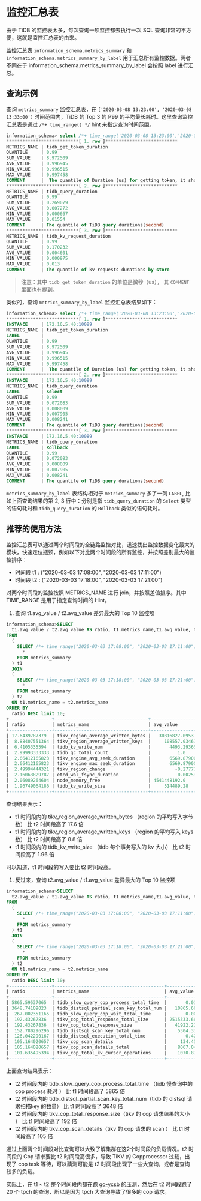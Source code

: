 # 监控汇总表

由于 TiDB 的监控表太多，每次查询一项监控都去执行一次 SQL 查询非常的不方便，这就是监控汇总表的由来。

监控汇总表 `information_schema.metrics_summary` 和 `information_schema.metrics_summary_by_label` 用于汇总所有监控数据。两者不同在于 information_schema.metrics_summary_by_label 会按照 label 进行汇总。

## 查询示例

查询 `metrics_summary` 监控汇总表，在  `['2020-03-08 13:23:00', '2020-03-08 13:33:00')`  时间范围内，TiDB 的 Top 3 的 P99 的平均最长耗时。这里查询监控汇总表是通过 `/*+ time_range() */`  hint 来指定查询时间范围。

```sql
information_schema> select /*+ time_range('2020-03-08 13:23:00','2020-03-08 13:33:00') */ * from `METRICS_SUMMARY` where metrics_name like 'tidb%duration' and avg_value > 0 and quantile=0.99  order by avg_value desc limit 3\G
***************************[ 1. row ]***************************
METRICS_NAME | tidb_get_token_duration
QUANTILE     | 0.99
SUM_VALUE    | 8.972509
AVG_VALUE    | 0.996945
MIN_VALUE    | 0.996515
MAX_VALUE    | 0.997458
COMMENT      |  The quantile of Duration (us) for getting token, it should be small until concurrency limit is reached(second)
***************************[ 2. row ]***************************
METRICS_NAME | tidb_query_duration
QUANTILE     | 0.99
SUM_VALUE    | 0.269079
AVG_VALUE    | 0.007272
MIN_VALUE    | 0.000667
MAX_VALUE    | 0.01554
COMMENT      | The quantile of TiDB query durations(second)
***************************[ 3. row ]***************************
METRICS_NAME | tidb_kv_request_duration
QUANTILE     | 0.99
SUM_VALUE    | 0.170232
AVG_VALUE    | 0.004601
MIN_VALUE    | 0.000975
MAX_VALUE    | 0.013
COMMENT      | The quantile of kv requests durations by store
```
> 注意：其中 `tidb_get_token_duration` 的单位是微秒（us）， 其 `COMMENT` 里面也有提到。

类似的，查询 `metrics_summary_by_label` 监控汇总表结果如下：

```sql 
information_schema> select /*+ time_range('2020-03-08 13:23:00','2020-03-08 13:33:00') */ * from `METRICS_SUMMARY_BY_LABEL` where metrics_name like 'tidb%duration' and avg_value > 0 and quantile=0.99  order by avg_value desc limit 10\G
***************************[ 1. row ]***************************
INSTANCE     | 172.16.5.40:10089
METRICS_NAME | tidb_get_token_duration
LABEL        |
QUANTILE     | 0.99
SUM_VALUE    | 8.972509
AVG_VALUE    | 0.996945
MIN_VALUE    | 0.996515
MAX_VALUE    | 0.997458
COMMENT      |  The quantile of Duration (us) for getting token, it should be small until concurrency limit is reached(second)
***************************[ 2. row ]***************************
INSTANCE     | 172.16.5.40:10089
METRICS_NAME | tidb_query_duration
LABEL        | Select
QUANTILE     | 0.99
SUM_VALUE    | 0.072083
AVG_VALUE    | 0.008009
MIN_VALUE    | 0.007905
MAX_VALUE    | 0.008241
COMMENT      | The quantile of TiDB query durations(second)
***************************[ 3. row ]***************************
INSTANCE     | 172.16.5.40:10089
METRICS_NAME | tidb_query_duration
LABEL        | Rollback
QUANTILE     | 0.99
SUM_VALUE    | 0.072083
AVG_VALUE    | 0.008009
MIN_VALUE    | 0.007905
MAX_VALUE    | 0.008241
COMMENT      | The quantile of TiDB query durations(second)
```

`metrics_summary_by_label` 表结构相对于 `metrics_summary` 多了一列 `LABEL`, 比如上面查询结果的第 2, 3 行中：分别是指 `tidb_query_duration` 的 `Select` 类型的语句耗时和 `tidb_query_duration` 的 `Rollback` 类似的语句耗时。

## 推荐的使用方法

监控汇总表可以通过两个时间段的全链路监控对比，迅速找出监控数据变化最大的模块，快速定位瓶颈，例如以下对比两个时间段的所有监控，并按照差别最大的监控排序：

* 时间段 t1 : ("2020-03-03 17:08:00", "2020-03-03 17:11:00")
* 时间段 t2 : ("2020-03-03 17:18:00", "2020-03-03 17:21:00")

对两个时间段的监控按照 METRICS_NAME 进行 join，并按照差值排序。其中 TIME_RANGE 是用于指定查询时间的 Hint。

1. 查询 t1.avg_value / t2.avg_value 差异最大的 Top 10 监控项

```sql
information_schema>SELECT 
  t1.avg_value / t2.avg_value AS ratio, t1.metrics_name,t1.avg_value, t2.avg_value,t2.comment
FROM 
  (
    SELECT /*+ time_range("2020-03-03 17:08:00", "2020-03-03 17:11:00")*/
      * 
    FROM metrics_summary
  ) t1 
  JOIN
  (
    SELECT /*+ time_range("2020-03-03 17:18:00", "2020-03-03 17:21:00")*/
      * 
    FROM metrics_summary
  ) t2
  ON t1.metrics_name = t2.metrics_name 
ORDER BY 
  ratio DESC limit 10;
+----------------+-----------------------------------+-------------------+-------------------+--------------------------------------------------------------------------+
| ratio          | metrics_name                      | avg_value         | avg_value         | comment                                                                  |
+----------------+-----------------------------------+-------------------+-------------------+--------------------------------------------------------------------------+
| 17.6439787379  | tikv_region_average_written_bytes |   30816827.0953   |    1746591.71568  | The average rate of writing bytes to Regions per TiKV instance           |
|  8.88407551364 | tikv_region_average_written_keys  |     108557.034612 |      12219.283193 | The average rate of written keys to Regions per TiKV instance            |
|  6.4105335594  | tidb_kv_write_num                 |       4493.293654 |        700.923505 | The quantile of kv write times per transaction execution                 |
|  2.99993333333 | tidb_gc_total_count               |          1.0      |          0.333341 | The total count of kv storage garbage collection time durations          |
|  2.66412165823 | tikv_engine_avg_seek_duration     |       6569.879007 |       2466.05818  | The time consumed when executing seek operation, the unit is microsecond |
|  2.66412165823 | tikv_engine_max_seek_duration     |       6569.879007 |       2466.05818  | The time consumed when executing seek operation, the unit is microsecond |
|  2.49994444321 | tikv_region_change                |         -0.277778 |         -0.111114 | The count of region change per TiKV instance                             |
|  2.16063829787 | etcd_wal_fsync_duration           |          0.002539 |          0.001175 | The quantile time consumed of writing WAL into the persistent storage    |
|  2.06089264604 | node_memory_free                  | 4541448192.0      | 2203631616.0      |                                                                          |
|  1.96749064186 | tidb_kv_write_size                |     514489.28     |     261495.159902 | The quantile of kv write size per transaction execution                  |
+----------------+-----------------------------------+-------------------+-------------------+--------------------------------------------------------------------------+
```

查询结果表示：

* t1 时间段内的 tikv_region_average_written_bytes （region 的平均写入字节数） 比 t2 时间段高了 17.6 倍
* t1 时间段内的 tikv_region_average_written_keys （region 的平均写入 keys 数） 比 t2 时间段高了 8.8 倍
* t1 时间段内的 tidb_kv_write_size （tidb 每个事务写入的 kv 大小） 比 t2 时间段高了 1.96 倍

可以知道，t1 时间段的写入要比 t2 时间段高。

1. 反过来，查询 t2.avg_value / t1.avg_value 差异最大的 Top 10 监控项

```sql
information_schema>SELECT 
  t2.avg_value / t1.avg_value AS ratio, t1.metrics_name,t1.avg_value, t2.avg_value,t2.comment
FROM 
  (
    SELECT /*+ time_range("2020-03-03 17:08:00", "2020-03-03 17:11:00")*/
      * 
    FROM metrics_summary
  ) t1 
  JOIN
  (
    SELECT /*+ time_range("2020-03-03 17:18:00", "2020-03-03 17:21:00")*/
      * 
    FROM metrics_summary
  ) t2
  ON t1.metrics_name = t2.metrics_name 
ORDER BY 
  ratio DESC limit 10;
+----------------+-----------------------------------------+----------------+------------------+---------------------------------------------------------------------------------------------+
| ratio          | metrics_name                            | avg_value      | avg_value        | comment                                                                                     |
+----------------+-----------------------------------------+----------------+------------------+---------------------------------------------------------------------------------------------+
| 5865.59537065  | tidb_slow_query_cop_process_total_time  |       0.016333 |        95.804724 | The total time of TiDB slow query statistics with slow query total cop process time(second) |
| 3648.74109023  | tidb_distsql_partial_scan_key_total_num |   10865.666667 |  39646004.4394   | The total num of distsql partial scan key numbers                                          |
|  267.002351165 | tidb_slow_query_cop_wait_total_time     |       0.003333 |         0.890008 | The total time of TiDB slow query statistics with slow query total cop wait time(second)    |
|  192.43267836  | tikv_cop_total_response_total_size      | 2515333.66667  | 484032394.445    |                                                                                             |
|  192.43267836  | tikv_cop_total_response_size            |   41922.227778 |   8067206.57408  |                                                                                             |
|  152.780296296 | tidb_distsql_scan_key_total_num         |    5304.333333 |    810397.618317 | The total num of distsql scan numbers                                                      |
|  126.042290167 | tidb_distsql_execution_total_time       |       0.421622 |        53.142143 | The total time of distsql execution(second)                                                 |
|  105.164020657 | tikv_cop_scan_details                   |     134.450733 |     14139.379665 |                                                                                             |
|  105.164020657 | tikv_cop_scan_details_total             |    8067.043981 |    848362.77991  |                                                                                             |
|  101.635495394 | tikv_cop_total_kv_cursor_operations     |    1070.875    |    108838.91113  |                                                                                             |
+----------------+-----------------------------------------+----------------+------------------+---------------------------------------------------------------------------------------------+
```

上面查询结果表示：

- t2 时间段内的 tidb_slow_query_cop_process_total_time （tidb 慢查询中的 cop process 耗时 ） 比 t1 时间段高了 5865 倍
- t2 时间段内的 tidb_distsql_partial_scan_key_total_num（tidb 的 distsql 请求扫描key 的数量） 比 t1 时间段高了 3648 倍
- t2 时间段内的 tikv_cop_total_response_size（tikv 的 cop 请求结果的大小 ） 比 t1 时间段高了 192 倍
- t2 时间段内的 tikv_cop_scan_details（tikv 的 cop 请求的 scan ） 比 t1 时间段高了 105 倍

通过上面两个时间段对比查询可以大致了解集群在这2个时间段的负载情况。t2 时间段的 Cop 请求要比 t2 时间段高很多，导致 TiKV 的 Copprocessor 过载，出现了 cop task 等待，可以猜测可能是 t2 时间段出现了一些大查询，或者是查询较多的负载。

实际上，在 t1 ~ t2 整个时间段内都在跑 [go-ycsb](https://github.com/pingcap/go-ycsb) 的压测，然后在 t2 时间段跑了 20 个 tpch 的查询，所以是因为 tpch 大查询导致了很多的 cop 请求。
